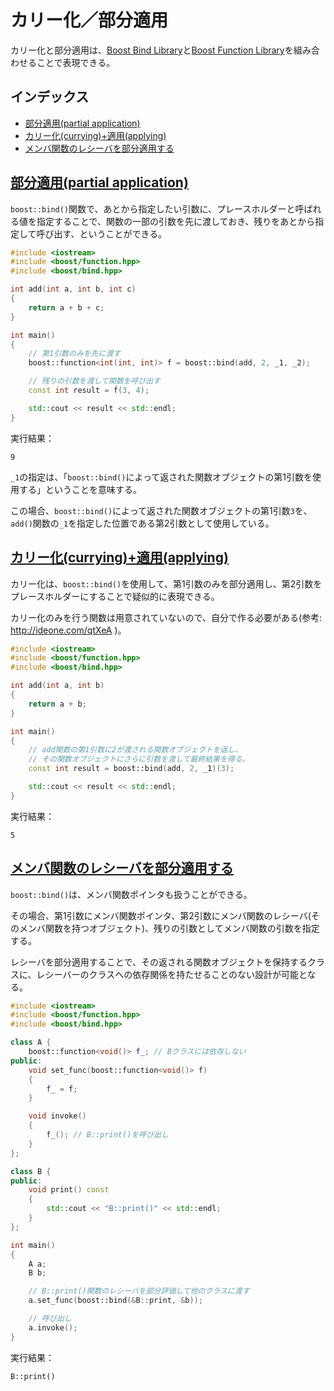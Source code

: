 # カリー化／部分適用
カリー化と部分適用は、[Boost Bind Library](http://www.boost.org/doc/libs/release/libs/bind/bind.html)と[Boost Function Library](http://www.boost.org/doc/libs/release/doc/html/function.html)を組み合わせることで表現できる。


## インデックス
- [部分適用(partial application)](#partial-application)
- [カリー化(currying)+適用(applying)](#currying)
- [メンバ関数のレシーバを部分適用する](#receiver-partial-application)


## <a name="partial-application" href="#partial-application">部分適用(partial application)</a>
`boost::bind()`関数で、あとから指定したい引数に、プレースホルダーと呼ばれる値を指定することで、関数の一部の引数を先に渡しておき、残りをあとから指定して呼び出す、ということができる。

```cpp example
#include <iostream>
#include <boost/function.hpp>
#include <boost/bind.hpp>

int add(int a, int b, int c)
{
    return a + b + c;
}

int main()
{
    // 第1引数のみを先に渡す
    boost::function<int(int, int)> f = boost::bind(add, 2, _1, _2);

    // 残りの引数を渡して関数を呼び出す
    const int result = f(3, 4);

    std::cout << result << std::endl;
}
```

実行結果：
```
9
```

`_1`の指定は、「`boost::bind()`によって返された関数オブジェクトの第1引数を使用する」ということを意味する。

この場合、`boost::bind()`によって返された関数オブジェクトの第1引数`3`を、`add()`関数の`_1`を指定した位置である第2引数として使用している。


## <a name="currying" href="#currying">カリー化(currying)+適用(applying)</a>
カリー化は、`boost::bind()`を使用して、第1引数のみを部分適用し、第2引数をプレースホルダーにすることで疑似的に表現できる。

カリー化のみを行う関数は用意されていないので、自分で作る必要がある(参考: <http://ideone.com/qtXeA> )。

```cpp example
#include <iostream>
#include <boost/function.hpp>
#include <boost/bind.hpp>

int add(int a, int b)
{
    return a + b;
}

int main()
{
    // add関数の第1引数に2が渡される関数オブジェクトを返し、
    // その関数オブジェクトにさらに引数を渡して最終結果を得る。
    const int result = boost::bind(add, 2, _1)(3);

    std::cout << result << std::endl;
}
```

実行結果：
```
5
```


## <a name="receiver-partial-application" href="#receiver-partial-application">メンバ関数のレシーバを部分適用する</a>
`boost::bind()`は、メンバ関数ポインタも扱うことができる。

その場合、第1引数にメンバ関数ポインタ、第2引数にメンバ関数のレシーバ(そのメンバ関数を持つオブジェクト)、残りの引数としてメンバ関数の引数を指定する。

レシーバを部分適用することで、その返される関数オブジェクトを保持するクラスに、レシーバーのクラスへの依存関係を持たせることのない設計が可能となる。

```cpp example
#include <iostream>
#include <boost/function.hpp>
#include <boost/bind.hpp>

class A {
    boost::function<void()> f_; // Bクラスには依存しない
public:
    void set_func(boost::function<void()> f)
    {
        f_ = f;
    }

    void invoke()
    {
        f_(); // B::print()を呼び出し
    }
};

class B {
public:
    void print() const
    {
        std::cout << "B::print()" << std::endl;
    }
};

int main()
{
    A a;
    B b;

    // B::print()関数のレシーバを部分評価して他のクラスに渡す
    a.set_func(boost::bind(&B::print, &b));

    // 呼び出し
    a.invoke();
}
```

実行結果：
```
B::print()
```

